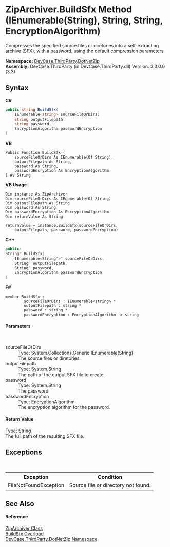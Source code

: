 # ZipArchiver.BuildSfx Method (IEnumerable(String), String, String, EncryptionAlgorithm)
 

Compresses the specified source files or diretories into a self-extracting archive (SFX), with a password, using the default compression parameters.

**Namespace:**&nbsp;<a href="N_DevCase_ThirdParty_DotNetZip">DevCase.ThirdParty.DotNetZip</a><br />**Assembly:**&nbsp;DevCase.ThirdParty (in DevCase.ThirdParty.dll) Version: 3.3.0.0 (3.3)

## Syntax

**C#**<br />
``` C#
public string BuildSfx(
	IEnumerable<string> sourceFileOrDirs,
	string outputFilepath,
	string password,
	EncryptionAlgorithm passwordEncryption
)
```

**VB**<br />
``` VB
Public Function BuildSfx ( 
	sourceFileOrDirs As IEnumerable(Of String),
	outputFilepath As String,
	password As String,
	passwordEncryption As EncryptionAlgorithm
) As String
```

**VB Usage**<br />
``` VB Usage
Dim instance As ZipArchiver
Dim sourceFileOrDirs As IEnumerable(Of String)
Dim outputFilepath As String
Dim password As String
Dim passwordEncryption As EncryptionAlgorithm
Dim returnValue As String

returnValue = instance.BuildSfx(sourceFileOrDirs, 
	outputFilepath, password, passwordEncryption)
```

**C++**<br />
``` C++
public:
String^ BuildSfx(
	IEnumerable<String^>^ sourceFileOrDirs, 
	String^ outputFilepath, 
	String^ password, 
	EncryptionAlgorithm passwordEncryption
)
```

**F#**<br />
``` F#
member BuildSfx : 
        sourceFileOrDirs : IEnumerable<string> * 
        outputFilepath : string * 
        password : string * 
        passwordEncryption : EncryptionAlgorithm -> string 

```


#### Parameters
&nbsp;<dl><dt>sourceFileOrDirs</dt><dd>Type: System.Collections.Generic.IEnumerable(String)<br />The source files or diretories.</dd><dt>outputFilepath</dt><dd>Type: System.String<br />The path of the output SFX file to create.</dd><dt>password</dt><dd>Type: System.String<br />The password.</dd><dt>passwordEncryption</dt><dd>Type: EncryptionAlgorithm<br />The encryption algorithm for the password.</dd></dl>

#### Return Value
Type: String<br />The full path of the resulting SFX file.

## Exceptions
&nbsp;<table><tr><th>Exception</th><th>Condition</th></tr><tr><td>FileNotFoundException</td><td>Source file or directory not found.</td></tr></table>

## See Also


#### Reference
<a href="T_DevCase_ThirdParty_DotNetZip_ZipArchiver">ZipArchiver Class</a><br /><a href="Overload_DevCase_ThirdParty_DotNetZip_ZipArchiver_BuildSfx">BuildSfx Overload</a><br /><a href="N_DevCase_ThirdParty_DotNetZip">DevCase.ThirdParty.DotNetZip Namespace</a><br />